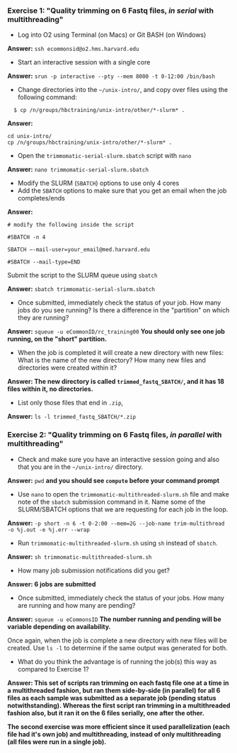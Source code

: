 
### Exercise 1: "Quality trimming on 6 Fastq files, *in serial* with multithreading"

* Log into O2 using Terminal (on Macs) or Git BASH (on Windows)

**Answer:** `ssh ecommonsid@o2.hms.harvard.edu`

* Start an interactive session with a single core
 
**Answer:** `srun -p interactive --pty --mem 8000 -t 0-12:00 /bin/bash `

* Change directories into the `~/unix-intro/`, and copy over files using the following command:

```
  $ cp /n/groups/hbctraining/unix-intro/other/*-slurm* . 
```

**Answer:**

```
cd unix-intro/
cp /n/groups/hbctraining/unix-intro/other/*-slurm* . 
```

* Open the `trimmomatic-serial-slurm.sbatch` script with `nano` 
 
**Answer:** `nano trimmomatic-serial-slurm.sbatch`

* Modify the SLURM (`SBATCH`) options to use only 4 cores
* Add the `SBATCH` options to make sure that you get an email when the job completes/ends

**Answer:**

`# modify the following inside the script`

`#SBATCH -n 4`

`SBATCH –-mail-user=your_email@med.harvard.edu`

`#SBATCH --mail-type=END`

Submit the script to the SLURM queue using `sbatch`

**Answer:** `sbatch trimmomatic-serial-slurm.sbatch`

* Once submitted, immediately check the status of your job. How many jobs do you see running? Is there a difference in the "partition" on which they are running?

**Answer:** `squeue -u eCommonID/rc_training00` **You should only see one job running, on the "short" partition.**

* When the job is completed it will create a new directory with new files: What is the name of the new directory? How many new files and directories were created within it?

**Answer: The new directory is called `trimmed_fastq_SBATCH/`, and it has 18 files within it, no directories.**

* List only those files that end in `.zip`, 

**Answer:** `ls -l trimmed_fastq_SBATCH/*.zip`


### Exercise 2: "Quality trimming on 6 Fastq files, *in parallel* with multithreading"
* Check and make sure you have an interactive session going and also that you are in the `~/unix-intro/` directory.


**Answer:** `pwd` **and you should see `compute` before your command prompt**

* Use `nano` to open the `trimmomatic-multithreaded-slurm.sh` file and make note of the `sbatch` submission command in it. Name some of the SLURM/SBATCH options that we are requesting for each job in the loop.

**Answer:** `-p short -n 6 -t 0-2:00 --mem=2G --job-name trim-multithread -o %j.out -e %j.err --wrap`

* Run `trimmomatic-multithreaded-slurm.sh` using `sh` instead of `sbatch`.

**Answer:** `sh trimmomatic-multithreaded-slurm.sh`

* How many job submission notifications did you get?

**Answer: 6 jobs are submitted**

* Once submitted, immediately check the status of your jobs. How many are running and how many are pending?

**Answer:** `squeue -u eCommonsID` **The number running and pending will be variable depending on availability.**

Once again, when the job is complete a new directory with new files will be created. Use `ls -l` to determine if the same output was generated for both.
* What do you think the advantage is of running the job(s) this way as compared to Exercise 1?

**Answer: This set of scripts ran trimming on each fastq file one at a time in a multithreaded fashion, but ran them side-by-side (in parallel) for all 6 files as each sample was submitted as a separate job (pending status notwithstanding). Whereas the first script ran trimming in a multithreaded fashion also, but it ran it on the 6 files serially, one after the other.**

**The second exercise was more efficient since it used parallelization (each file had it's own job) and multithreading, instead of only multithreading (all files were run in a single job).**
